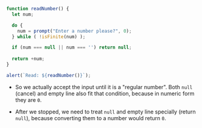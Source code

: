 
```js run demo
function readNumber() {
  let num;

  do {
    num = prompt("Enter a number please?", 0);
  } while ( !isFinite(num) );

  if (num === null || num === '') return null;
  
  return +num;
}

alert(`Read: ${readNumber()}`);
```

- So we actually accept the input until it is a "regular number". Both `null` (cancel) and empty line also fit that condition, because in numeric form they are `0`.

- After we stopped, we need to treat `null` and empty line specially (return `null`), because converting them to a number would return `0`.